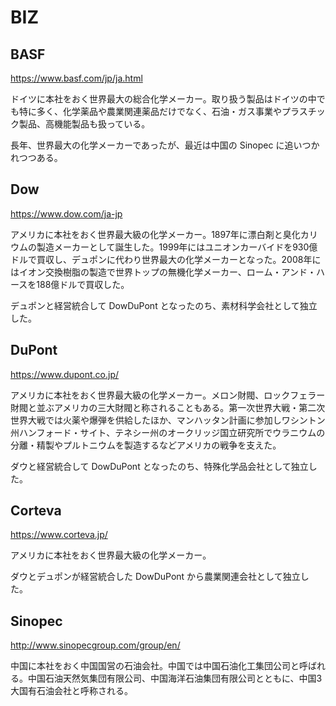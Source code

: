 # BIZ

## BASF

https://www.basf.com/jp/ja.html

ドイツに本社をおく世界最大の総合化学メーカー。取り扱う製品はドイツの中でも特に多く、化学薬品や農業関連薬品だけでなく、石油・ガス事業やプラスチック製品、高機能製品も扱っている。

長年、世界最大の化学メーカーであったが、最近は中国の Sinopec に追いつかれつつある。

## Dow

https://www.dow.com/ja-jp

アメリカに本社をおく世界最大級の化学メーカー。1897年に漂白剤と臭化カリウムの製造メーカーとして誕生した。1999年にはユニオンカーバイドを930億ドルで買収し、デュポンに代わり世界最大の化学メーカーとなった。2008年にはイオン交換樹脂の製造で世界トップの無機化学メーカー、ローム・アンド・ハースを188億ドルで買収した。

デュポンと経営統合して DowDuPont となったのち、素材科学会社として独立した。

## DuPont

https://www.dupont.co.jp/

アメリカに本社をおく世界最大級の化学メーカー。メロン財閥、ロックフェラー財閥と並ぶアメリカの三大財閥と称されることもある。第一次世界大戦・第二次世界大戦では火薬や爆弾を供給したほか、マンハッタン計画に参加しワシントン州ハンフォード・サイト、テネシー州のオークリッジ国立研究所でウラニウムの分離・精製やプルトニウムを製造するなどアメリカの戦争を支えた。

ダウと経営統合して DowDuPont となったのち、特殊化学品会社として独立した。

## Corteva

https://www.corteva.jp/

アメリカに本社をおく世界最大級の化学メーカー。

ダウとデュポンが経営統合した DowDuPont から農業関連会社として独立した。

## Sinopec

http://www.sinopecgroup.com/group/en/

中国に本社をおく中国国営の石油会社。中国では中国石油化工集団公司と呼ばれる。中国石油天然気集団有限公司、中国海洋石油集団有限公司とともに、中国3大国有石油会社と呼称される。

